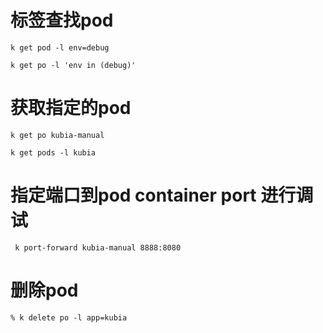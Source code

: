 # 标签查找pod
    
    k get pod -l env=debug

    k get po -l 'env in (debug)'

# 获取指定的pod
    
    k get po kubia-manual

    k get pods -l kubia

# 指定端口到pod container port 进行调试

     k port-forward kubia-manual 8888:8080

# 删除pod

    % k delete po -l app=kubia
